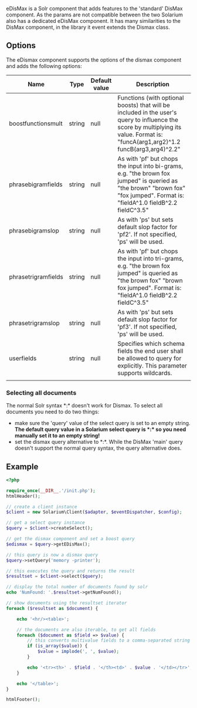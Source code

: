 eDisMax is a Solr component that adds features to the 'standard' DisMax component. As the params are not compatible between the two Solarium also has a dedicated eDisMax component. It has many similarities to the DisMax component, in the library it event extends the Dismax class.

Options
-------

The eDismax component supports the options of the dismax component and adds the following options:

| Name                | Type   | Default value | Description                                                                                                                                                                        |
|---------------------|--------|---------------|------------------------------------------------------------------------------------------------------------------------------------------------------------------------------------|
| boostfunctionsmult  | string | null          | Functions (with optional boosts) that will be included in the user's query to influence the score by multiplying its value. Format is: "funcA(arg1,arg2)^1.2 funcB(arg3,arg4)^2.2" |
| phrasebigramfields  | string | null          | As with 'pf' but chops the input into bi-grams, e.g. "the brown fox jumped" is queried as "the brown" "brown fox" "fox jumped". Format is: "fieldA^1.0 fieldB^2.2 fieldC^3.5"      |
| phrasebigramslop    | string | null          | As with 'ps' but sets default slop factor for 'pf2'. If not specified, 'ps' will be used.                                                                                          |
| phrasetrigramfields | string | null          | As with 'pf' but chops the input into tri-grams, e.g. "the brown fox jumped" is queried as "the brown fox" "brown fox jumped". Format is: "fieldA^1.0 fieldB^2.2 fieldC^3.5"       |
| phrasetrigramslop   | string | null          | As with 'ps' but sets default slop factor for 'pf3'. If not specified, 'ps' will be used.                                                                                          |
| userfields          | string | null          | Specifies which schema fields the end user shall be allowed to query for explicitly. This parameter supports wildcards.                                                            |
||

### Selecting all documents

The normal Solr syntax \*:\* doesn't work for Dismax. To select all documents you need to do two things:

-   make sure the 'query' value of the select query is set to an empty string. **The default query value in a Solarium select query is \*:\* so you need manually set it to an empty string!**
-   set the dismax query alternative to \*:\*. While the DisMax 'main' query doesn't support the normal query syntax, the query alternative does.

Example
-------

```php
<?php

require_once(__DIR__.'/init.php');
htmlHeader();

// create a client instance
$client = new Solarium\Client($adapter, $eventDispatcher, $config);

// get a select query instance
$query = $client->createSelect();

// get the dismax component and set a boost query
$edismax = $query->getEDisMax();

// this query is now a dismax query
$query->setQuery('memory -printer');

// this executes the query and returns the result
$resultset = $client->select($query);

// display the total number of documents found by solr
echo 'NumFound: '.$resultset->getNumFound();

// show documents using the resultset iterator
foreach ($resultset as $document) {

    echo '<hr/><table>';

    // the documents are also iterable, to get all fields
    foreach ($document as $field => $value) {
        // this converts multivalue fields to a comma-separated string
        if (is_array($value)) {
            $value = implode(', ', $value);
        }

        echo '<tr><th>' . $field . '</th><td>' . $value . '</td></tr>';
    }

    echo '</table>';
}

htmlFooter();

```
